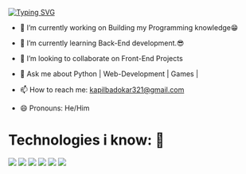 
[![Typing SVG](https://readme-typing-svg.demolab.com?font=Fira+Code&weight=1200&size=40&pause=1000&center=true&vCenter=true&width=440&height=55&lines=Hi+I'm+Kapil)](https://git.io/typing-svg)


- 🔭 I’m currently working on Building my Programming knowledge😁

- 🌱 I’m currently learning Back-End development.😎

- 👯 I’m looking to collaborate on Front-End Projects

- 💬 Ask me about Python | Web-Development | Games |

- 📫 How to reach me: kapilbadokar321@gmail.com

- 😄 Pronouns: He/Him

# Technologies i know: 🫡
<img src="{BadgeURLHere}" />
<img src="https://img.shields.io/badge/Node.js-339933?style=for-the-badge&logo=nodedotjs&logoColor=white" />
<img src="https://img.shields.io/badge/Bootstrap-563D7C?style=for-the-badge&logo=bootstrap&logoColor=white" /> 
<img src="https://img.shields.io/badge/React-20232A?style=for-the-badge&logo=react&logoColor=61DAFB" />
<img src="https://img.shields.io/badge/Tailwind_CSS-38B2AC?style=for-the-badge&logo=tailwind-css&logoColor=white" />

<img src="https://github-readme-stats-git-masterrstaa-rickstaa.vercel.app/api?username=Kapil619&theme=radical" />












